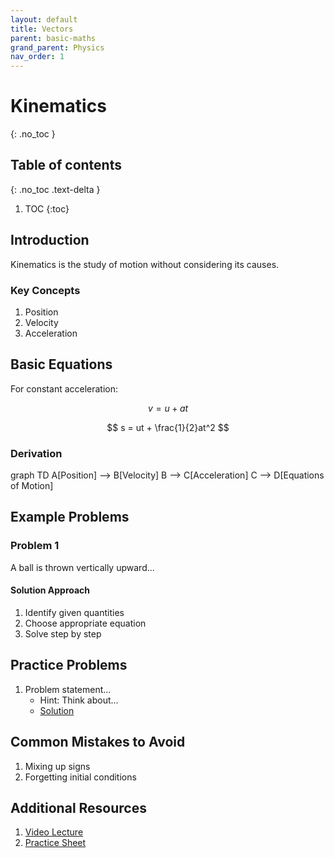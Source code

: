 ```yaml
---
layout: default
title: Vectors
parent: basic-maths
grand_parent: Physics
nav_order: 1
---
```


# Kinematics
{: .no_toc }

## Table of contents
{: .no_toc .text-delta }

1. TOC
{:toc}

## Introduction

Kinematics is the study of motion without considering its causes.

### Key Concepts

1. Position
2. Velocity
3. Acceleration

## Basic Equations

For constant acceleration:

$$
v = u + at
$$

$$
s = ut + \frac{1}{2}at^2
$$

### Derivation


graph TD
    A[Position] --> B[Velocity]
    B --> C[Acceleration]
    C --> D[Equations of Motion]


## Example Problems

### Problem 1

A ball is thrown vertically upward...

#### Solution Approach
1. Identify given quantities
2. Choose appropriate equation
3. Solve step by step

## Practice Problems

1. Problem statement...
   - Hint: Think about...
   - [Solution](#)

## Common Mistakes to Avoid

1. Mixing up signs
2. Forgetting initial conditions

## Additional Resources

1. [Video Lecture](#)
2. [Practice Sheet](#)
